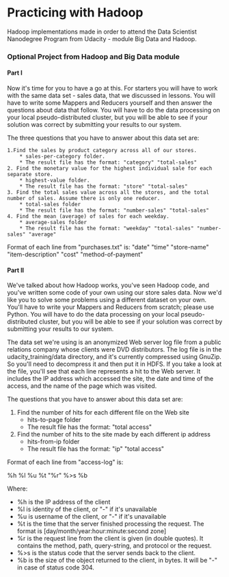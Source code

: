 # Practicing with Hadoop 

Hadoop implementations made in order to attend the Data Scientist Nanodegree Program from Udacity - module Big Data and Hadoop.


### Optional Project from Hadoop and Big Data module

#### Part I

Now it's time for you to have a go at this. For starters you will have to work with the same data set - sales data, that we discussed in lessons. You will have to write some Mappers and Reducers yourself and then answer the questions about data that follow. You will have to do the data processing on your local pseudo-distributed cluster, but you will be able to see if your solution was correct by submitting your results to our system.

The three questions that you have to answer about this data set are:

	1.Find the sales by product category across all of our stores. 
		* sales-per-category folder.
		* The result file has the format: "category" "total-sales"
	2. Find the monetary value for the highest individual sale for each separate store. 
		* highest-value folder.
		* The result file has the format: "store" "total-sales"
	3. Find the total sales value across all the stores, and the total number of sales. Assume there is only one reducer.
		* total-sales folder
		* The result file has the format: "number-sales" "total-sales"
	4. Find the mean (average) of sales for each weekday. 
		* average-sales folder
		* The result file has the format: "weekday" "total-sales" "number-sales" "average"


Format of each line from "purchases.txt" is:
"date" "time" "store-name" "item-description" "cost" "method-of-payment"

#### Part II

We've talked about how Hadoop works, you've seen Hadoop code, and you've written some code of your own using our store sales data. Now we'd like you to solve some problems using a different dataset on your own. You'll have to write your Mappers and Reducers from scratch; please use Python. You will have to do the data processing on your local pseudo-distributed cluster, but you will be able to see if your solution was correct by submitting your results to our system.

The data set we're using is an anonymized Web server log file from a public relations company whose clients were DVD distributors. The log file is in the udacity_training/data directory, and it's currently compressed using GnuZip. So you'll need to decompress it and then put it in HDFS. If you take a look at the file, you'll see that each line represents a hit to the Web server. It includes the IP address which accessed the site, the date and time of the access, and the name of the page which was visited.

The questions that you have to answer about this data set are:
1. Find the number of hits for each different file on the Web site
	* hits-to-page folder
	* The result file has the format: "total access"
2. Find the number of hits to the site made by each different ip address
	* hits-from-ip folder
	* The result file has the format: "ip" "total access"

Format of each line from "access-log" is:

%h %l %u %t \"%r\" %>s %b

Where:

- %h is the IP address of the client
- %l is identity of the client, or "-" if it's unavailable
- %u is username of the client, or "-" if it's unavailable
- %t is the time that the server finished processing the request. The format is [day/month/year:hour:minute:second zone]
- %r is the request line from the client is given (in double quotes). It contains the method, path, query-string, and protocol or the request.
- %>s is the status code that the server sends back to the client.
- %b is the size of the object returned to the client, in bytes. It will be "-" in case of status code 304.
